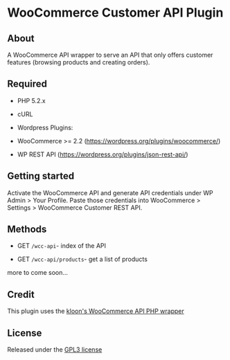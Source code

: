 WooCommerce Customer API Plugin
=======================================

## About
A WooCommerce API wrapper to serve an API that only offers customer features (browsing products and creating orders).

## Required
- PHP 5.2.x
- cURL

- Wordpress Plugins:
 - WooCommerce >= 2.2 (https://wordpress.org/plugins/woocommerce/)
 - WP REST API (https://wordpress.org/plugins/json-rest-api/)

## Getting started
Activate the WooCommerce API and generate API credentials under WP Admin > Your Profile.
Paste those credentials into WooCommerce > Settings > WooCommerce Customer REST API.

## Methods
* GET `/wcc-api`- index of the API

* GET `/wcc-api/products`- get a list of products

more to come soon...

## Credit
This plugin uses the [kloon's WooCommerce API PHP wrapper](github.com/kloon/WooCommerce-REST-API-Client-Library)

## License
Released under the [GPL3 license](http://www.gnu.org/licenses/gpl-3.0.html)